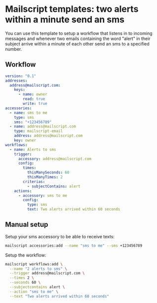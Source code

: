 # Mailscript templates: two alerts within a minute send an sms

You can use this template to setup a workflow that listens in to incoming messages and whenever two emails containing the word "alert" in their subject arrive within a minute of each other send an sms to a specified number.

## Workflow

```yml
version: "0.1"
addresses:
  address@mailscript.com:
    keys:
      - name: owner
        read: true
        write: true
accessories:
  - name: sms to me
    type: sms
    sms: "+123456789"
  - name: address@mailscript.com
    type: mailscript-email
    address: address@mailscript.com
    key: owner
workflows:
  - name: Alerts to sms
    trigger:
      accessory: address@mailscript.com
      config:
        times:
          thisManySeconds: 60
          thisManyTimes: 2
        criterias:
          - subjectContains: alert
    actions:
      - accessory: sms to me
        config:
          type: sms
          text: Two alerts arrived within 60 seconds
```

## Manual setup

Setup your sms accessory to be able to receive texts:

```sh
mailscript accessories:add --name "sms to me" --sms +123456789
```

Setup the workflow:

```sh
mailscript workflows:add \
  --name "2 alerts to sms" \
  --trigger address@mailscript.com \
  --times 2 \
  --seconds 60 \
  --subjectcontains alert \
  --action "sms to me" \
  --text "Two alerts arrived within 60 seconds"
```
